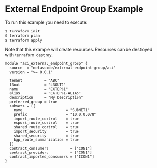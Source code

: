 <!-- BEGIN_TF_DOCS -->
# External Endpoint Group Example

To run this example you need to execute:

```bash
$ terraform init
$ terraform plan
$ terraform apply
```

Note that this example will create resources. Resources can be destroyed with `terraform destroy`.

```hcl
module "aci_external_endpoint_group" {
  source  = "netascode/external-endpoint-group/aci"
  version = ">= 0.0.1"

  tenant          = "ABC"
  l3out           = "L3OUT1"
  name            = "EXTEPG1"
  alias           = "EXTEPG1-ALIAS"
  description     = "My Description"
  preferred_group = true
  subnets = [{
    name                    = "SUBNET1"
    prefix                  = "10.0.0.0/8"
    import_route_control    = true
    export_route_control    = true
    shared_route_control    = true
    import_security         = true
    shared_security         = true
    bgp_route_summarization = true
  }]
  contract_consumers          = ["CON1"]
  contract_providers          = ["CON1"]
  contract_imported_consumers = ["ICON1"]
}

```
<!-- END_TF_DOCS -->